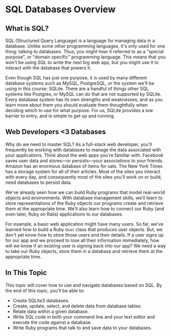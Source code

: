 # SQL Databases Overview

## What is SQL?

SQL (Structured Query Language) is a language for managing data in a database. Unlike some other programming languages, it's only used for one thing: talking to databases. Thus, you might hear it referred to as a "special purpose", or "domain specific" programming language. This means that you won't be using SQL to write the next big web app, but you might use it to interact with the database that powers it.

Even though SQL has just one purpose, it is used by many different database systems such as MySQL, PostgreSQL, or the system we'll be using in this course: SQLite. There are a handful of things other SQL systems like Postgres, or MySQL can do that are not supported by SQLite. Every database system has its own strengths and weaknesses, and as you learn more about them you should evaluate them thoughtfully when deciding which to use for what purpose. For us, SQLite provides a low barrier to entry, and is simple to get up and running. 

## Web Developers <3 Databases

Why do we need to master SQL? As a full-stack web developer, you'll frequently be working with databases to manage the data associated with your applications. Think about the web apps you're familiar with. Facebook saves user data and stores––or persists––your associations to your friends. Amazon has an enormous database of items for sale. The New York Times has a storage system for all of their articles. Most of the sites you interact with every day, and consequently most of the sites you'll work on or build, need databases to persist data.

We've already seen how we can build Ruby programs that model real-world objects and environments. With database management skills, we'll learn to store representations of the Ruby objects our programs create and retrieve them at the appropriate time. We’ll also learn how to connect our Ruby (and even later, Ruby on Rails) applications to our databases. 

For example, a basic web application might have many users. So far, we've learned how to build a Ruby `User` class that produces user objects. But, we don't yet know how to store those users and their details. If a user signs up for our app and we proceed to lose all their information immediately, how will we know if an existing user is signing back into our app? We need a way to take our Ruby objects, store them in a database and retrieve them at the appropriate time.

## In This Topic

This topic will cover how to use and navigate databases based on SQL. By the end of this topic, you’ll be able to: 

* Create SQLite3 databases.
* Create, update, select, and delete data from database tables.
* Relate data within a given database.
* Write SQL code in both your command line and your text editor and execute the code against a database. 
* Write Ruby programs that talk to and save data to your databases.
